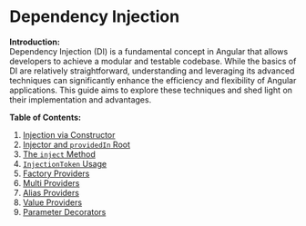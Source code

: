 # Dependency Injection

**Introduction:**  
Dependency Injection (DI) is a fundamental concept in Angular that allows developers to achieve a modular and testable codebase. While the basics of DI are relatively straightforward, understanding and leveraging its advanced techniques can significantly enhance the efficiency and flexibility of Angular applications. This guide aims to explore these techniques and shed light on their implementation and advantages.

**Table of Contents:**  
1. [Injection via Constructor](./injection-via-constructor.md)
2. [Injector and `providedIn` Root](./injector-and-providedIn-root.md)
3. [The `inject` Method](./the-inject-method.md)
4. [`InjectionToken` Usage](./injectiontoken-usage.md)
5. [Factory Providers](./factory-providers.md)
6. [Multi Providers](./multi-providers.md)
7. [Alias Providers](./alias-providers.md)
8. [Value Providers](./value-providers.md)
9. [Parameter Decorators](./parameter-decorators.md)